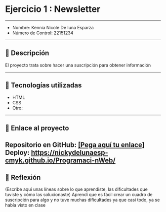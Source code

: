 # Ejercicio 1 : Newsletter

---

- Nombre: Kennia Nicole De luna Esparza
- Número de Control: 22151234

---

## 📌 Descripción
El proyecto trata sobre hacer una suscripción para obtener información

---

## 🚀 Tecnologías utilizadas
- HTML  
- CSS  
- Otro: 

---

## 🔗 Enlace al proyecto
Repositorio en GitHub: [[Pega aquí tu enlace]  ](https://github.com/nickydelunaesp-cmyk/Programaci-nWeb#)
Deploy: https://nickydelunaesp-cmyk.github.io/Programaci-nWeb/
---

## 📝 Reflexión
(Escribe aquí unas líneas sobre lo que aprendiste, las dificultades que tuviste y cómo las solucionaste) Aprendí que es fácil crear un cuadro de suscripción para algo y no tuve muchas dificultades ya que casi todo, ya se había visto en clase
